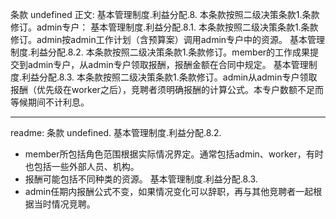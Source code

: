 条款 undefined 正文:
基本管理制度.利益分配.8. 本条款按照二级决策条款1.条款修订。admin专户：
基本管理制度.利益分配.8.1. 本条款按照二级决策条款1.条款修订。admin按admin工作计划（含预算案）调用admin专户中的资源。
基本管理制度.利益分配.8.2. 本条款按照二级决策条款1.条款修订。member的工作成果提交到admin专户，从admin专户领取报酬，报酬金额在合同中规定。
基本管理制度.利益分配.8.3. 本条款按照二级决策条款1.条款修订。admin从admin专户领取报酬（优先级在worker之后），竞聘者须明确报酬的计算公式。本专户数额不足而等候期间不计利息。

---
readme:
条款 undefined. 基本管理制度.利益分配.8.2.
- member所包括角色范围根据实际情况界定。通常包括admin、worker，有时也包括一些外部人员、机构。
- 报酬可能包括不同种类的资源。
基本管理制度.利益分配.8.3.
- admin任期内报酬公式不变，如果情况变化可以辞职，再与其他竞聘者一起根据当时情况竞聘。
